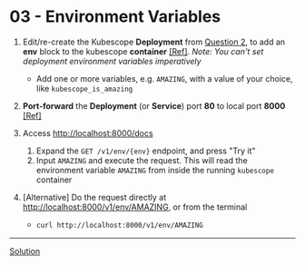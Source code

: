 # 03 - Environment Variables

1. Edit/re-create the Kubescope **Deployment** from [Question 2](../02-deployment/), to add an **env** block to the kubescope **container** [[Ref]](https://kubernetes.io/docs/tasks/inject-data-application/define-environment-variable-container/). _Note: You can't set deployment environment variables imperatively_
    - Add one or more variables, e.g. `AMAZING`, with a value of your choice, like `kubescope_is_amazing`

1. **Port-forward** the **Deployment** (or **Service**) port **80** to local port **8000** [[Ref]](https://kubernetes.io/docs/tasks/access-application-cluster/port-forward-access-application-cluster/#forward-a-local-port-to-a-port-on-the-pod)

1. Access [http://localhost:8000/docs](http://localhost:8000/docs)
    1. Expand the `GET /v1/env/{env}` endpoint, and press "Try it"
    1. Input `AMAZING` and execute the request. This will read the environment variable `AMAZING` from inside the running `kubescope` container

1. [Alternative] Do the request directly at [http://localhost:8000/v1/env/AMAZING](http://localhost:8000/v1/env/AMAZING), or from the terminal
    - ```bash
      curl http://localhost:8000/v1/env/AMAZING
      ```

---
[Solution](./solution.md)
